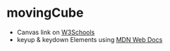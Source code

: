 # movingCube

 
- Canvas link on [W3Schools](https://www.w3schools.com/html/html5_canvas.asp) 
- keyup & keydown Elements using [MDN Web Docs](https://developer.mozilla.org/en-US/docs/Web/API/Element/keydown_event)